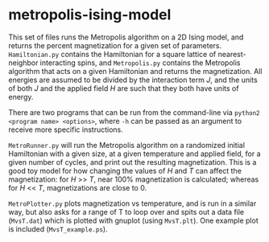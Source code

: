 # metropolis-ising-model

This set of files runs the Metropolis algorithm on a 2D Ising model,
and returns the percent magnetization for a given set of parameters.
`Hamiltonian.py` contains the Hamiltonian for a square lattice of
nearest-neighbor interacting spins, and `Metropolis.py` contains
the Metropolis algorithm that acts on a given Hamiltonian and returns
the magnetization. All energies are assumed to be divided by the
interaction term *J*, and the units of both *J* and the applied field *H* are
such that they both have units of energy.

There are two programs that can be run from the command-line via
`python2 <program name> <options>`, where `-h` can be passed as an
argument to receive more specific instructions.

`MetroRunner.py` will run the Metropolis algorithm on a randomized
initial Hamiltonian with a given size, at a given temperature and
applied field, for a given number of cycles, and print out the
resulting magnetization. This is a good toy model for how changing
the values of *H* and *T* can affect the magnetization: for *H* >> *T*,
near 100% magnetization is calculated; whereas for *H* << *T*,
magnetizations are close to 0.

`MetroPlotter.py` plots magnetization vs temperature, and is run in a
similar way, but also asks for a range of T to loop over and spits out
a data file (`MvsT.dat`) which is plotted with gnuplot (using `MvsT.plt`).
One example plot is included (`MvsT_example.ps`).
